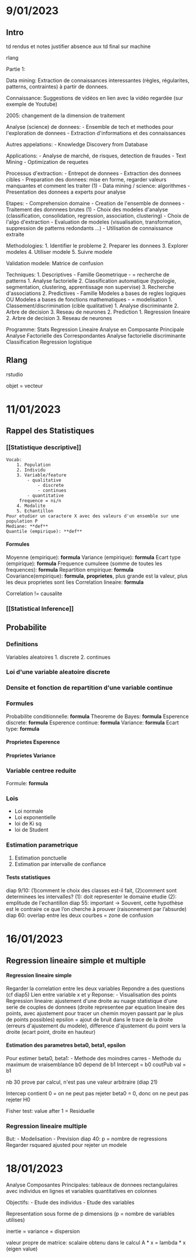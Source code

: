 
# 9/01/2023

## Intro

td rendus et notes
justifier absence aux td
final sur machine

rlang



Partie 1:

Data mining: Extraction de connaissances interessantes (règles, régularites, patterns, contraintes) à partir de donnees.

Connaissance: Suggestions de vidéos en lien avec la vidéo regardée (sur exemple de Youtube)

2005: changement de la dimension de traitement

Analyse (science) de donnees:
	- Ensemble de tech et methodes pour l'exploration de donnees
	- Extraction d'informations et des connaissances

Autres appelations:
		- Knowledge Discovery from Database

Applications:
	- Analyse de marché, de risques, detection de fraudes
	- Text Mining
	- Optimization de requetes

Processus d'extraction:
	- Entrepot de donnees
	- Extraction des donnees cibles
	- Preparation des donnees: mise en forme, regarder valeurs manquantes et comment les traiter (1)
	- Data mining / science: algorithmes
	- Presentation des donnees a experts pour analyse

Etapes:
	- Comprehension domaine
	- Creation de l'ensemble de donnees
	- Traitement des  donnnees brutes (1)
	- Choix des modeles d'analyse (classification, consolidation, regression, association, clustering)
	- Choix de l'algo d'extraction
	- Evaluation de modeles (visualisation, transformation, suppression de patterns redondants ...)
	- Utilisation de connaissance extraite

Methodologies:
	1. Identifier le probleme
	2. Preparer les donnees
	3. Explorer modeles
	4. Utiliser modele
	5. Suivre modele

Validation modele:
	Matrice de confusion

Techniques:
	1. Descriptives - Famille Geometrique - = recherche de patterns
		1. Analyse factorielle
		2. Classification automatique (typologie, segmentation, clustering, apprentissage non supervise)
		3. Recherche d'associations
	2. Predictives - Famille Modeles a bases de regles logiques OU Modeles a bases de fonctions mathematiques - = modelisation
		1. Classement/discrimination (cible qualitative)
			1. Analyse discriminante
			2. Arbre de decision
			3. Reseau de neurones
		2. Prediction
			1. Regression lineaire
			2. Arbre de decision
			3. Reseau de neurones

Programme:
	Stats
	Regression Lineaire
	Analyse en Composante Principale
	Analyse Factorielle des Correspondantes
	Analyse factorielle discriminante
	Classification
	Regression logistique

## Rlang

rstudio

objet = vecteur


# 11/01/2023

## Rappel des Statistiques

### [[Statistique descriptive]]
	Vocab:
		1. Population
		2. Individu
		3. Variable/feature
			- qualitative
				- discrete
				- continues
			- quantitative
		 frequence = ni/n
		4. Modalite
		5. Echantillon
	Pour etudier un caractere X avec des valeurs d'un ensemble sur une population P
	Mediane: **def**
	Quantile (empirique): **def**
#### Formules
Moyenne (empirique): **formula**
Variance (empirique): **formula**
Ecart type (empirique): **formula**
Frequence cumuleee (somme de toutes les frequences): **formula**
Repartition empirique: **formula**
Covariance(empirique): **formula**, **proprietes**, plus grande est la valeur, plus les deux proprietes sont lies
Correlation lineaire: **formula**

Correlation != causalite


	
### [[Statistical Inference]]

## Probabilite

### Definitions
Variables aleatoires
	1. discrete
	2. continues

### Loi d'une variable aleatoire discrete

### Densite et fonction de repartition d'une variable continue

### Formules
Probabilite conditionnelle: **formula**
Theoreme de Bayes: **formula**
Esperence discrete: **formula**
Esperence continue: **formula**
Variance: **formula**
Ecart type: **formula**

#### Proprietes Esperence

#### Proprietes Variance

### Variable centree reduite
Formule: **formula**

### Lois
- Loi normale
- Loi exponentielle
- loi de Ki sq
- loi de Student

### Estimation parametrique
1. Estimation ponctuelle
2. Estimation par intervalle de confiance

#### Tests statistiques





diap 9/10:  (1)comment le choix des classes est-il fait, (2)comment sont determinees les intervalles? 
(1): doit representer le domaine etudie
(2): emplitude de l'echantillon
diap 55: important -> Souvent, cette hypothèse est le contraire ce que l’on cherche à prouver (raisonnement par l’absurde)
diap 60: overlap entre les deux courbes = zone de confusion

# 16/01/2023

## Regression lineaire simple et multiple

#### Regression lineaire simple
Regarder la correlation entre les deux variables
Repondre a des questions (cf diap5)
Lien entre variable x et y
	Reponse:
		- Visualisation des points
Regression lineaire: ajustement d'une droite au nuage statistique d'une serie de couples de donnees (droite representee par equation lineaire des points, avec ajustement pour tracer un chemin moyen passant par le plus de points possibles)
epsilon = ajout de bruit dans le trace de la droite (erreurs d'ajustement du modele), difference d'ajustement du point vers la droite (ecart point, droite en hauteur)
#### Estimation des parametres beta0, beta1, epsilon
Pour estimer beta0, beta1:
	- Methode des moindres carres
	- Methode du maximum de vraisemblance
b0 depend de b1
Intercept = b0
coutPub val = b1

nb 30 prove par calcul, n'est pas une valeur arbitraire (diap 21)

Intercep contient 0 = on ne peut pas rejeter beta0 = 0, donc on ne peut pas rejeter H0

Fisher test: value after 1 = Residuelle

### Regression lineaire multiple
But:
	- Modelisation
	- Prevision
diap 40: p = nombre de regressions
Regarder rsquared ajusted pour rejeter un modele

# 18/01/2023

Analyse Composantes Principales: tableaux de donnees rectangulaires avec individus en lignes et variables quantitatives en colonnes

Objectifs:
	- Etude des individus
	- Etude des variables

Representation sous forme de p dimensions (p = nombre de variables utilises)

inertie = variance = dispersion

valeur propre de matrice: scalaire obtenu dans le calcul A * x = lambda * x (eigen value)

